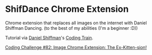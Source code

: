 # ShifDance Chrome Extension

Chrome extension that replaces all images on the internet with Daniel Shiffman Dancing. (to the best of my abilities (I'm a beginner :D))

Tutorial via [Daniel Shiffman](http://shiffman.net/)'s [Coding Train](https://www.youtube.com/playlist?list=PLRqwX-V7Uu6bL9VOMT65ahNEri9uqLWfS). 

[Coding Challenge #82: Image Chrome Extension: The Ex-Kitten-sion!](https://www.youtube.com/watch?v=8zMMOdI5SOk)
